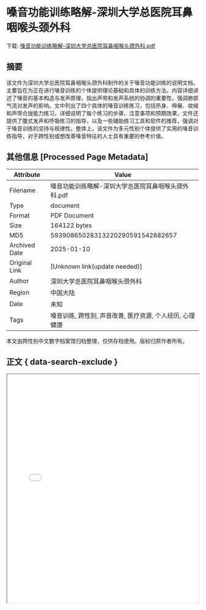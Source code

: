 # 嗓音功能训练略解-深圳大学总医院耳鼻咽喉头颈外科

<!-- tcd_download_link -->
下载: <a href="../嗓音功能训练略解-深圳大学总医院耳鼻咽喉头颈外科.pdf" download>嗓音功能训练略解-深圳大学总医院耳鼻咽喉头颈外科.pdf</a>
<!-- tcd_download_link_end -->

## 摘要

<!-- tcd_abstract -->
该文件为深圳大学总医院耳鼻咽喉头颈外科制作的关于嗓音功能训练的说明文档，主要旨在为正在进行嗓音训练的个体提供理论基础和具体的训练方法。内容详细讲述了嗓音的基本构造与发声原理，指出声带和发声系统的协调的重要性，强调肺部气流对发声的影响。文中列出了四个具体的嗓音训练练习，包括热身、伸展、收缩和声带合拢能力练习，详细说明了每个练习的步骤、注意事项和预期效果。文件还提供了腹式发声和呼吸练习的指导，以及一些辅助练习工具和软件的推荐，强调对于嗓音训练的坚持与规律性。整体上，该文件为多元性别个体提供了实用的嗓音训练指导，对于跨性别或想改善嗓音特征的人士具有重要的参考价值。

<!-- tcd_abstract_end -->

## 其他信息 [Processed Page Metadata]

| Attribute       | Value                                  |
|-----------------|----------------------------------------|
| Filename        | 嗓音功能训练略解-深圳大学总医院耳鼻咽喉头颈外科.pdf                             |
| Type            | document                                 |
| Format          | PDF Document                               |
| Size            | 164122 bytes                           |
| MD5             | 59390865028313220290591542882657                                  |
| Archived Date   | 2025-01-10                             |
| Original Link   | [Unknown link(update needed)]                         |
| Author          | 深圳大学总医院耳鼻咽喉头颈外科                               |
| Region          | 中国大陆                               |
| Date            | 未知                                 |
| Tags            | 嗓音训练, 跨性别, 声音改善, 医疗资源, 个人经历, 心理健康                                 |

本文由跨性别中文数字档案馆归档整理，仅供存档使用。版权归原作者所有。


## 正文 { data-search-exclude }

<!-- tcd_main_text -->
<iframe src="../嗓音功能训练略解-深圳大学总医院耳鼻咽喉头颈外科.pdf" width="100%" height="600px">
    <p>无法显示PDF，请下载查看。</p>
</iframe>
<!-- tcd_main_text_end -->

